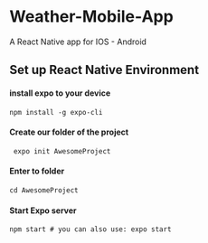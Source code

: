 # Weather-Mobile-App
A React Native app for IOS - Android

<h2> Set up React Native Environment </h2>

<h4> install expo to your device </h4>
<code>npm install -g expo-cli</code>


<h4> Create our folder of the project </h4>
<code> expo init AwesomeProject</code>
<h4> Enter to folder </h4>
<code>cd AwesomeProject </code>
<h4> Start Expo server </h4>
<code>npm start # you can also use: expo start</code>

